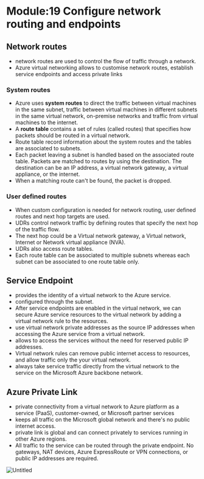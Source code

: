 # Module:19 Configure network routing and endpoints

## Network routes

- network routes are used to control the flow of traffic through a network.
- Azure virtual networking allows to customise network routes, establish service endpoints and access private links

### System routes

- Azure uses __system routes__ to direct the traffic between virtual machines in the same subnet, traffic between virtual machines in different subnets in the same virtual network, on-premise networks and traffic from virtual machines to the internet.
- A __route table__ contains a set of rules (called routes) that specifies how packets should be routed in a virtual network.
- Route table record information about the system routes and the tables are associated to subnets.
- Each packet leaving a subnet is handled based on the associated route table. Packets are matched to routes by using the destination. The destination can be an IP address, a virtual network gateway, a virtual appliance, or the internet.
- When a matching route can't be found, the packet is dropped.

### User defined routes

- When custom configuration is needed for network routing, user defined routes and next hop targets are used.
- UDRs control network traffic by defining routes that specify the next hop of the traffic flow.
- The next hop could be a Virtual network gateway, a Virtual network, Internet or Network virtual appliance (NVA).
- UDRs also access route tables.
- Each route table can be associated to multiple subnets whereas each subnet can be associated to one route table only.

## Service Endpoint

- provides the identity of a virtual network to the Azure service.
- configured through the subnet.
- After service endpoints are enabled in the virtual network, we can secure Azure service resources to the virtual network by adding a virtual network rule to the resources.
- use virtual network private addresses as the source IP addresses when accessing the Azure service from a virtual network.
- allows to access the services without the need for reserved public IP addresses.
- Virtual network rules can remove public internet access to resources, and allow traffic only the your virtual network.
- always take service traffic directly from the virtual network to the service on the Microsoft Azure backbone network.

## Azure Private Link

- private connectivity from a virtual network to Azure platform as a service (PaaS), customer-owned, or Microsoft partner services
- keeps all traffic on the Microsoft global network and there's no public internet access.
- private link is global and can connect privately to services running in other Azure regions.
- All traffic to the service can be routed through the private endpoint. No gateways, NAT devices, Azure ExpressRoute or VPN connections, or public IP addresses are required.

![Untitled](https://github.com/anuja2015/AZ-104/assets/16287330/9f4facf4-827e-4bc5-a1e8-1d141c98c009)
